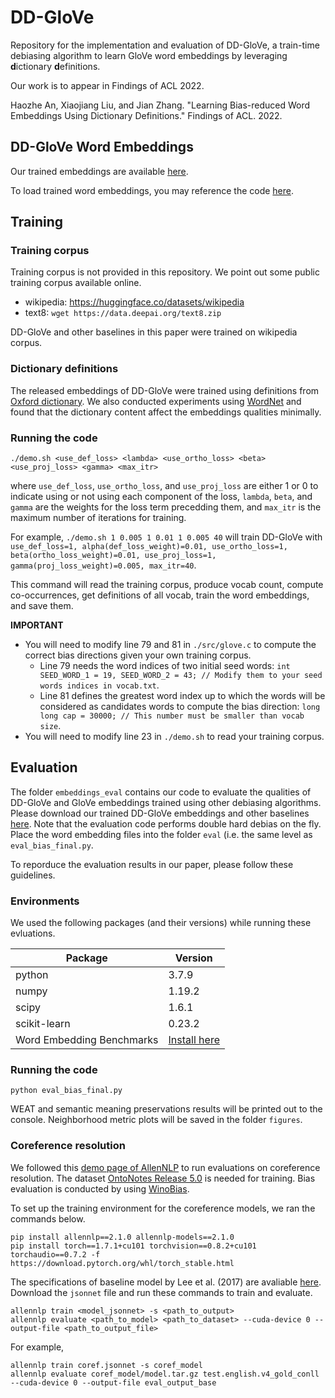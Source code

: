 # DD-GloVe
Repository for the implementation and evaluation of DD-GloVe, 
a train-time debiasing algorithm to learn GloVe word embeddings by leveraging **d**ictionary **d**efinitions.

Our work is to appear in Findings of ACL 2022.

Haozhe An, Xiaojiang Liu, and Jian Zhang. "Learning Bias-reduced Word Embeddings Using Dictionary Definitions." Findings of ACL. 2022.

## DD-GloVe Word Embeddings
Our trained embeddings are available [here](https://drive.google.com/drive/folders/1yqpBcqENLkPrzL1wfkw08GkO6VQ8m2tf?usp=sharing).

To load trained word embeddings, you may reference the code [here](https://github.com/haozhe-an/DD-GloVe/blob/aaf9850e20dff6705e26bbf6fd73e0b478f7f1ee/eval/python/evaluate.py#L138).

## Training
### Training corpus
Training corpus is not provided in this repository. We point out some public training corpus available online.

- wikipedia: https://huggingface.co/datasets/wikipedia
- text8: `wget https://data.deepai.org/text8.zip`

DD-GloVe and other baselines in this paper were trained on wikipedia corpus.

### Dictionary definitions
The released embeddings of DD-GloVe were trained using definitions from [Oxford dictionary](https://www.lexico.com/). We also conducted experiments using [WordNet](https://wordnet.princeton.edu/) and found that the dictionary content affect the embeddings qualities minimally.

### Running the code
`./demo.sh <use_def_loss> <lambda> <use_ortho_loss> <beta> <use_proj_loss> <gamma> <max_itr>`

where `use_def_loss`, `use_ortho_loss`, and `use_proj_loss` are either 1 or 0 to indicate using or not using each component of the loss, `lambda`, `beta`, and `gamma` are the weights for the loss term precedding them, and `max_itr` is the maximum number of iterations for training.

For example,
`./demo.sh 1 0.005 1 0.01 1 0.005 40` will train DD-GloVe with `use_def_loss=1, alpha(def_loss_weight)=0.01, use_ortho_loss=1, beta(ortho_loss_weight)=0.01, use_proj_loss=1, gamma(proj_loss_weight)=0.005, max_itr=40`.

This command will read the training corpus, produce vocab count, compute co-occurrences, get definitions of all vocab, train the word embeddings, and save them.

**IMPORTANT**

- You will need to modify line 79 and 81 in `./src/glove.c` to compute the correct bias directions given your own training corpus.
  - Line 79 needs the word indices of two initial seed words: `int SEED_WORD_1 = 19, SEED_WORD_2 = 43; // Modify them to your seed words indices in vocab.txt`.
  - Line 81 defines the greatest word index up to which the words will be considered as candidates words to compute the bias direction: `long long cap = 30000; // This number must be smaller than vocab size`.
- You will need to modify line 23 in `./demo.sh` to read your training corpus.

## Evaluation
The folder `embeddings_eval` contains our code to evaluate the qualities of DD-GloVe and GloVe embeddings trained using other debiasing algorithms.
Please download our trained DD-GloVe embeddings and other baselines [here](https://drive.google.com/drive/folders/1yqpBcqENLkPrzL1wfkw08GkO6VQ8m2tf?usp=sharing).
Note that the evaluation code performs double hard debias on the fly. Place the word embedding files into the folder `eval` (i.e. the same level as `eval_bias_final.py`.

To reporduce the evaluation results in our paper, please follow these guidelines. 
### Environments
We used the following packages (and their versions) while running these evluations.

| Package | Version|
| ----------- | ----------- |
| python  |                  3.7.9 |
| numpy   |                  1.19.2 |
| scipy   |                  1.6.1 |
| scikit-learn  |            0.23.2 |
|Word Embedding Benchmarks | [Install here](https://github.com/kudkudak/word-embeddings-benchmarks) |

### Running the code
`python eval_bias_final.py`

WEAT and semantic meaning preservations results will be printed out to the console. Neighborhood metric plots will be saved in the folder `figures`.

### Coreference resolution
We followed this [demo page of AllenNLP](https://demo.allennlp.org/coreference-resolution) to run evaluations on coreference resolution.
The dataset [OntoNotes Release 5.0](https://catalog.ldc.upenn.edu/LDC2013T19) is needed for training. 
Bias evaluation is conducted by using [WinoBias](https://github.com/uclanlp/corefBias/tree/master/WinoBias/wino).

To set up the training environment for the coreference models, we ran the commands below.
```
pip install allennlp==2.1.0 allennlp-models==2.1.0 
pip install torch==1.7.1+cu101 torchvision==0.8.2+cu101 torchaudio==0.7.2 -f https://download.pytorch.org/whl/torch_stable.html
```

The specifications of baseline model by Lee et al. (2017) are avaliable [here](https://raw.githubusercontent.com/allenai/allennlp-models/main/training_config/coref/coref.jsonnet). Download the `jsonnet` file and run these commands to train and evaluate.
```
allennlp train <model_jsonnet> -s <path_to_output>
allennlp evaluate <path_to_model> <path_to_dataset> --cuda-device 0 --output-file <path_to_output_file>
```
For example,
```
allennlp train coref.jsonnet -s coref_model
allennlp evaluate coref_model/model.tar.gz test.english.v4_gold_conll --cuda-device 0 --output-file eval_output_base
```
